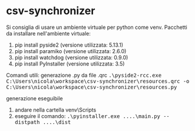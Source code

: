 # csv-synchronizer

Si consiglia di usare un ambiente virtuale per python come venv.
Pacchetti da installare nell'ambiente virtuale:
<ol>
<li>pip install pyside2 (versione utilizzata: 5.13.1)</li>
<li>pip install paramiko (versione utilizzata: 2.6.0)</li>
<li>pip install watchdog (versione utilizzata: 0.9.0)</li>
<li>pip install PyInstaller (versione utilizzata: 3.5)</li>
</ol>

Comandi utili:
generazione .py da file .qrc
<tt>.\pyside2-rcc.exe C:\Users\nicola\workspace\csv-synchronizer\resources.qrc -o C:\Users\nicola\workspace\csv-synchronizer\resources.py</tt>

generazione eseguibile
1. andare nella cartella venv\Scripts
2. eseguire il comando:
<tt>.\pyinstaller.exe ..\..\main.py --distpath ..\..\dist</tt>
